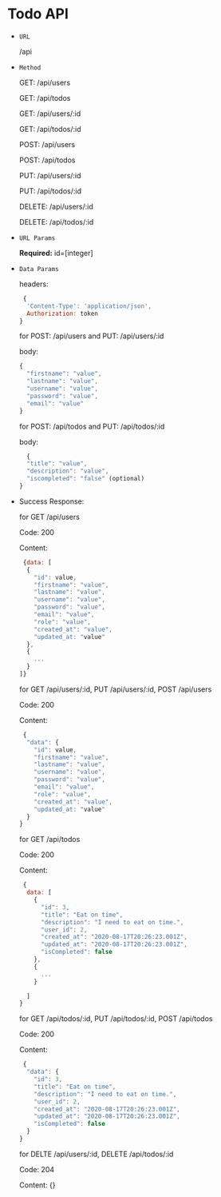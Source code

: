 # Todo API

- `URL`

    /api

- `Method`

    GET: /api/users

    GET: /api/todos
    

    GET: /api/users/:id

    GET: /api/todos/:id

    POST: /api/users

    POST: /api/todos

    PUT: /api/users/:id

    PUT: /api/todos/:id

    DELETE: /api/users/:id

    DELETE: /api/todos/:id

- `URL Params`

    **Required:**
      id=[integer]

- `Data Params`

    headers: 
    ```javascript
     {
      'Content-Type': 'application/json',
      Authorization: token
    }
    ```
    for POST: /api/users and PUT: /api/users/:id

    body: 
    ```javascript
    {
      "firstname": "value",
      "lastname": "value",
      "username": "value",
      "password": "value",
      "email": "value"
    }
    ```
    for POST: /api/todos and PUT: /api/todos/:id

    body:
    ```javascript
      {
      "title": "value",
      "description": "value",
      "iscompleted": "false" (optional)
    }
    ```
- Success Response:

  for GET /api/users

    Code: 200

    Content: 
    ```javascript
     {data: [
      {
        "id": value,
        "firstname": "value",
        "lastname": "value",
        "username": "value",
        "password": "value",
        "email": "value",
        "role": "value",
        "created_at": "value",
        "updated_at: "value"
      },
      {
        ...
      }
    ]}
    ```

  for GET /api/users/:id, PUT /api/users/:id, POST /api/users

    Code: 200

    Content: 
    ```javascript
     {
      "data": {
        "id": value,
        "firstname": "value",
        "lastname": "value",
        "username": "value",
        "password": "value",
        "email": "value",
        "role": "value",
        "created_at": "value",
        "updated_at: "value"        
      }
    }
    ```
  for GET /api/todos

    Code: 200

    Content: 
    ```javascript
     {
      data: [
        {
          "id": 3,
          "title": "Eat on time",
          "description": "I need to eat on time.",
          "user_id": 2,
          "created_at": "2020-08-17T20:26:23.001Z",
          "updated_at": "2020-08-17T20:26:23.001Z",
          "isCompleted": false
        },
        {
          ...
        }

      ]
    }
    ```

  for GET /api/todos/:id, PUT /api/todos/:id, POST /api/todos

    Code: 200

    Content: 
    ```javascript
     {
      "data": {
        "id": 3,
        "title": "Eat on time",
        "description": "I need to eat on time.",
        "user_id": 2,
        "created_at": "2020-08-17T20:26:23.001Z",
        "updated_at": "2020-08-17T20:26:23.001Z",
        "isCompleted": false
      }      
    }
    ```
  
  for DELTE /api/users/:id, DELETE /api/todos/:id

    Code: 204

    Content: {}
